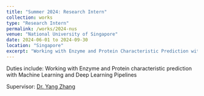 ```yaml
---
title: "Summer 2024: Research Intern"
collection: works
type: "Research Intern"
permalink: /works/2024-nus
venue: "National University of Singapore"
date: 2024-06-01 to 2024-09-30
location: "Singapore"
excerpt: "Working with Enzyme and Protein Characteristic Prediction with Machine Learning and Deep Learning Pipelines"
---
```


Duties include: Working with Enzyme and Protein characteristic prediction with Machine Learning and Deep Learning Pipelines

Supervisor: [Dr. Yang Zhang](https://scholar.google.com/citations?user=MtBs-kMAAAAJ&hl=en)
